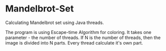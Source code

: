 # Mandelbrot-Set

Calculating Mandelbrot set using Java threads.

  The program is using Escape-time Algorithm for coloring. It takes one parameter - the number of threads.
If N is the number of threads, then the image is divided into N parts. Every thread calculate it's own part.
      
